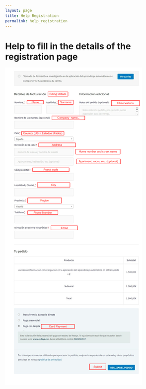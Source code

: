 ```yaml
---
layout: page
title: Help Registration
permalink: help_registration
---
```


# Help to fill in the details of the registration page

![Help to fill in the details of the registration](/assets/helpCheckoutPage.png)